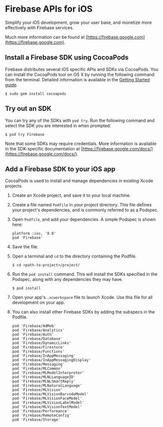 # Firebase APIs for iOS

Simplify your iOS development, grow your user base, and monetize more
effectively with Firebase services.

Much more information can be found at [https://firebase.google.com](https://firebase.google.com).

## Install a Firebase SDK using CocoaPods

Firebase distributes several iOS specific APIs and SDKs via CocoaPods.
You can install the CocoaPods tool on OS X by running the following command from
the terminal. Detailed information is available in the [Getting Started
guide](https://guides.cocoapods.org/using/getting-started.html#getting-started).

```
$ sudo gem install cocoapods
```

## Try out an SDK

You can try any of the SDKs with `pod try`. Run the following command and select
the SDK you are interested in when prompted:

```
$ pod try Firebase
```

Note that some SDKs may require credentials. More information is available in
the SDK-specific documentation at [https://firebase.google.com/docs/](https://firebase.google.com/docs/).

## Add a Firebase SDK to your iOS app

CocoaPods is used to install and manage dependencies in existing Xcode projects.

1.  Create an Xcode project, and save it to your local machine.
2.  Create a file named `Podfile` in your project directory. This file defines
    your project's dependencies, and is commonly referred to as a Podspec.
3.  Open `Podfile`, and add your dependencies. A simple Podspec is shown here:

    ```
    platform :ios, '8.0'
    pod 'Firebase'
    ```

4.  Save the file.

5.  Open a terminal and `cd` to the directory containing the Podfile.

    ```
    $ cd <path-to-project>/project/
    ```

6.  Run the `pod install` command. This will install the SDKs specified in the
    Podspec, along with any dependencies they may have.

    ```
    $ pod install
    ```

7.  Open your app's `.xcworkspace` file to launch Xcode. Use this file for all
    development on your app.

8.  You can also install other Firebase SDKs by adding the subspecs in the
    Podfile.

    ```
    pod 'Firebase/AdMob'
    pod 'Firebase/Analytics'
    pod 'Firebase/Auth'
    pod 'Firebase/Database'
    pod 'Firebase/DynamicLinks'
    pod 'Firebase/Firestore'
    pod 'Firebase/Functions'
    pod 'Firebase/InAppMessaging'
    pod 'Firebase/InAppMessagingDisplay'
    pod 'Firebase/Messaging'
    pod 'Firebase/MLCommon'
    pod 'Firebase/MLModelInterpreter'
    pod 'Firebase/MLNLLanguageID'
    pod 'Firebase/MLNLSmartReply'
    pod 'Firebase/MLNaturalLanguage'
    pod 'Firebase/MLVision'
    pod 'Firebase/MLVisionBarcodeModel'
    pod 'Firebase/MLVisionFaceModel'
    pod 'Firebase/MLVisionLabelModel'
    pod 'Firebase/MLVisionTextModel'
    pod 'Firebase/Performance'
    pod 'Firebase/RemoteConfig'
    pod 'Firebase/Storage'
    ```
